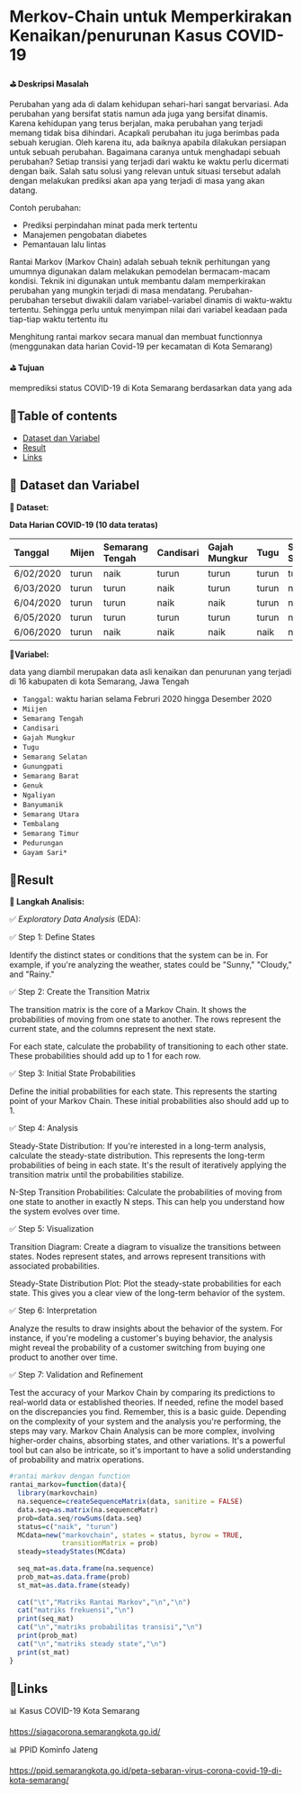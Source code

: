 # Merkov-Chain untuk Memperkirakan Kenaikan/penurunan Kasus COVID-19

**⛳ Deskripsi Masalah**

Perubahan yang ada di dalam kehidupan sehari-hari sangat bervariasi. Ada perubahan yang bersifat statis namun ada juga yang bersifat dinamis. Karena kehidupan yang terus berjalan, maka perubahan yang terjadi memang tidak bisa dihindari. Acapkali perubahan itu juga berimbas pada sebuah kerugian. Oleh karena itu, ada baiknya apabila dilakukan persiapan untuk sebuah perubahan. Bagaimana caranya untuk menghadapi sebuah perubahan? Setiap transisi yang terjadi dari waktu ke waktu perlu dicermati dengan baik. Salah satu solusi yang relevan untuk situasi tersebut adalah dengan melakukan prediksi akan apa yang terjadi di masa yang akan datang.

Contoh perubahan:
- Prediksi perpindahan minat pada merk tertentu
- Manajemen pengobatan diabetes
- Pemantauan lalu lintas

Rantai Markov (Markov Chain) adalah sebuah teknik perhitungan yang umumnya digunakan dalam melakukan pemodelan bermacam-macam kondisi. Teknik ini digunakan untuk membantu dalam memperkirakan perubahan yang mungkin terjadi di masa mendatang. Perubahan-perubahan tersebut diwakili dalam variabel-variabel dinamis di waktu-waktu tertentu. Sehingga perlu untuk menyimpan nilai dari variabel keadaan pada tiap-tiap waktu tertentu itu

Menghitung rantai markov secara manual dan membuat functionnya (menggunakan data harian Covid-19 per kecamatan di Kota Semarang)

**⛳ Tujuan**

memprediksi status COVID-19 di Kota Semarang berdasarkan data yang ada

## 📌Table of contents
- [Dataset dan Variabel](https://github.com/DiannitaOlipmimi/markov-chain#step-by-step-analysis)
- [Result](https://github.com/DiannitaOlipmimi/markov-chain#result)
- [Links](https://github.com/DiannitaOlipmimi/markov-chain#links)

## 🧵 Dataset dan Variabel

**📒 Dataset:**

**Data Harian COVID-19 (10 data teratas)**

|Tanggal|Mijen|Semarang Tengah|Candisari|Gajah Mungkur|Tugu|Semarang Selatan|Gunungpati|Semarang Barat|Genuk|Ngaliyan|Banyumanik|Semarang Utara|Tembalang|Semarang Timur|Pedurungan|Gayam Sari|
|:----|:----|:----|:----|:----|:----|:----|:----|:----|:----|:----|:----|:----|:----|:----|:----|:----|
|6/02/2020|turun|naik|turun|turun|turun|turun|turun|turun|turun|turun|turun|turun|naik|turun|turun|turun|
|6/03/2020|turun|turun|naik|turun|turun|naik|turun|turun|turun|turun|naik|turun|turun|naik|turun|naik|
|6/04/2020|turun|turun|naik|naik|turun|naik|naik|naik|turun|naik|naik|naik|naik|turun|naik|naik|
|6/05/2020|turun|turun|turun|turun|turun|naik|turun|turun|turun|turun|turun|turun|turun|turun|turun|turun|
|6/06/2020|turun|naik|naik|naik|naik|naik|naik|naik|naik|naik|naik|turun|naik|turun|naik|turun|

**📒Variabel:**

data yang diambil merupakan data asli kenaikan dan penurunan yang terjadi di 16 kabupaten di kota Semarang, Jawa Tengah
- `Tanggal`: waktu harian selama Februri 2020 hingga Desember 2020
- `Miijen`
- `Semarang Tengah`
- `Candisari`
- `Gajah Mungkur`
- `Tugu`
- `Semarang Selatan`
- `Gunungpati`
- `Semarang Barat`
- `Genuk`
- `Ngaliyan`
- `Banyumanik`
- `Semarang Utara`
- `Tembalang`
- `Semarang Timur`
- `Pedurungan`
- `Gayam Sari*`

## 🧵**Result**

**📒 Langkah Analisis:**

✅ *Exploratory Data Analysis* (EDA):

✅ Step 1: Define States

Identify the distinct states or conditions that the system can be in. For example, if you're analyzing the weather, states could be "Sunny," "Cloudy," and "Rainy."

✅ Step 2: Create the Transition Matrix

The transition matrix is the core of a Markov Chain. It shows the probabilities of moving from one state to another. The rows represent the current state, and the columns represent the next state.

For each state, calculate the probability of transitioning to each other state. These probabilities should add up to 1 for each row.

✅ Step 3: Initial State Probabilities

Define the initial probabilities for each state. This represents the starting point of your Markov Chain. These initial probabilities also should add up to 1.

✅ Step 4: Analysis

Steady-State Distribution: If you're interested in a long-term analysis, calculate the steady-state distribution. This represents the long-term probabilities of being in each state. It's the result of iteratively applying the transition matrix until the probabilities stabilize.

N-Step Transition Probabilities: Calculate the probabilities of moving from one state to another in exactly N steps. This can help you understand how the system evolves over time.

✅ Step 5: Visualization

Transition Diagram: Create a diagram to visualize the transitions between states. Nodes represent states, and arrows represent transitions with associated probabilities.

Steady-State Distribution Plot: Plot the steady-state probabilities for each state. This gives you a clear view of the long-term behavior of the system.

✅ Step 6: Interpretation

Analyze the results to draw insights about the behavior of the system. For instance, if you're modeling a customer's buying behavior, the analysis might reveal the probability of a customer switching from buying one product to another over time.

✅ Step 7: Validation and Refinement

Test the accuracy of your Markov Chain by comparing its predictions to real-world data or established theories. If needed, refine the model based on the discrepancies you find.
Remember, this is a basic guide. Depending on the complexity of your system and the analysis you're performing, the steps may vary. Markov Chain Analysis can be more complex, involving higher-order chains, absorbing states, and other variations. It's a powerful tool but can also be intricate, so it's important to have a solid understanding of probability and matrix operations.

```R
#rantai markov dengan function
rantai_markov=function(data){
  library(markovchain)
  na.sequence=createSequenceMatrix(data, sanitize = FALSE)
  data.seq=as.matrix(na.sequenceMatr)
  prob=data.seq/rowSums(data.seq)
  status=c("naik", "turun")
  MCdata=new("markovchain", states = status, byrow = TRUE,
             transitionMatrix = prob)
  steady=steadyStates(MCdata)
  
  seq_mat=as.data.frame(na.sequence)
  prob_mat=as.data.frame(prob)
  st_mat=as.data.frame(steady)
  
  cat("\t","Matriks Rantai Markov","\n","\n")
  cat("matriks frekuensi","\n")
  print(seq_mat)
  cat("\n","matriks probabilitas transisi","\n")
  print(prob_mat)
  cat("\n","matriks steady state","\n")
  print(st_mat)
}
```

## 🧵**Links**

📊 Kasus COVID-19 Kota Semarang

https://siagacorona.semarangkota.go.id/

📊 PPID Kominfo Jateng

https://ppid.semarangkota.go.id/peta-sebaran-virus-corona-covid-19-di-kota-semarang/ 